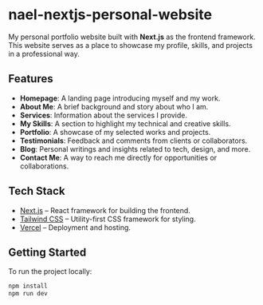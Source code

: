 # nael-nextjs-personal-website

My personal portfolio website built with **Next.js** as the frontend framework.  
This website serves as a place to showcase my profile, skills, and projects in a professional way.

## Features

- **Homepage**: A landing page introducing myself and my work.
- **About Me**: A brief background and story about who I am.
- **Services**: Information about the services I provide.
- **My Skills**: A section to highlight my technical and creative skills.
- **Portfolio**: A showcase of my selected works and projects.
- **Testimonials**: Feedback and comments from clients or collaborators.
- **Blog**: Personal writings and insights related to tech, design, and more.
- **Contact Me**: A way to reach me directly for opportunities or collaborations.

## Tech Stack

- [Next.js](https://nextjs.org/) – React framework for building the frontend.
- [Tailwind CSS](https://tailwindcss.com/) – Utility-first CSS framework for styling.
- [Vercel](https://vercel.com/) – Deployment and hosting.

## Getting Started

To run the project locally:

```bash
npm install
npm run dev
